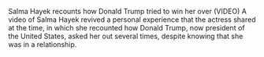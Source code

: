 Salma Hayek recounts how Donald Trump tried to win her over (VIDEO)
A video of Salma Hayek revived a personal experience that the actress shared at the time, in which she recounted how Donald Trump, now president of the United States, asked her out several times, despite knowing that she was in a relationship.
